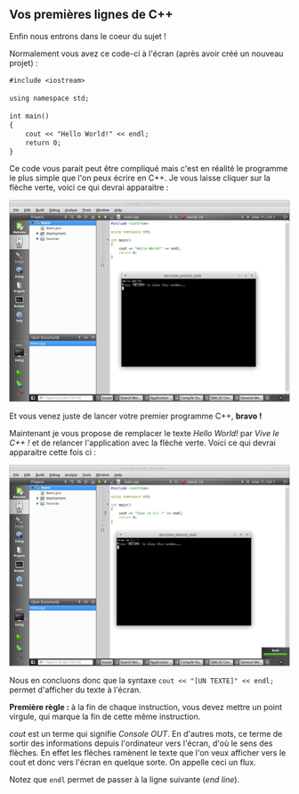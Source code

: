 ## Vos premières lignes de C++

Enfin nous entrons dans le coeur du sujet !

Normalement vous avez ce code-ci à l'écran (après avoir créé un nouveau projet)
:

    #include <iostream>
    
    using namespace std;
    
    int main()
    {
        cout << "Hello World!" << endl;
        return 0;
    }

Ce code vous parait peut être compliqué mais c'est en réalité le programme le
plus simple que l'on peux écrire en C++. Je vous laisse cliquer sur la flèche
verte, voici ce qui devrai apparaitre :

![](helloworld.png)

Et vous venez juste de lancer votre premier programme C++, **bravo !**

Maintenant je vous propose de remplacer le texte *Hello World!* par *Vive le
C++ !* et de relancer l'application avec la flèche verte. Voici ce qui devrai
apparaitre cette fois ci :

![](helloworld-2.png)

Nous en concluons donc que la syntaxe ```cout << "[UN TEXTE]" << endl;``` permet
d'afficher du texte à l'écran.

**Première règle :** à la fin de chaque instruction, vous devez mettre un point
virgule, qui marque la fin de cette même instruction.

*cout* est un terme qui signifie *Console OUT*. En d'autres mots, ce terme
de sortir des informations depuis l'ordinateur vers l'écran, d'où le sens des
flèches. En effet les flèches ramènent le texte que l'on veux afficher vers
le cout et donc vers l'écran en quelque sorte. On appelle ceci un flux.

Notez que ```endl``` permet de passer à la ligne suivante (*end line*).